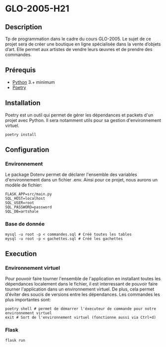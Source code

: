 # GLO-2005-H21
## Description
Tp de programmation dans le cadre du cours GLO-2005. Le sujet de ce projet sera de créer une boutique en ligne spécialisée dans la vente d’objets d’art. Elle permet aux artistes de vendre leurs œuvres et de prendre des commandes.

## Prérequis
- [Python](https://www.python.org/) 3.+ minimum
- [Poetry](https://python-poetry.org/docs/)

## Installation
Poetry est un outil qui permet de gérer les dépendances et packets d'un projet avec Python. Il sera notamment utils pour sa gestion d'environnement virtuel.
```shell
poetry install
```

## Configuration
### Environnement
Le package Dotenv permet de déclarer l'ensemble des variables d'environnement dans un fichier .env. Ainsi pour ce projet, nous aurons un modèle de fichier:
```dotenv
FLASK_APP=src/main.py
SQL_HOST=localhost
SQL_USER=root
SQL_PASSWORD=password
SQL_DB=artshale
```
### Base de donnée
```shell
mysql -u root -p < commandes.sql # Créé toutes les tables
mysql -u root -p < gachettes.sql # Créé les gachettes
```

## Execution
### Environnement virtuel
Pour pouvoir faire tourner l'ensemble de l'application en installant toutes les dépendances localement dans le fichier, il est interressant de pouvoir faire tourner l'application dans un environnement virtuel. De plus, cela permet d'éviter des soucis de versions entre les dépendances.
Les commandes les plus importantes sont:
```shell
poetry shell # permet de démarrer l'éxecuteur de commande pour notre environnement virtuel
exit # Sort de l'environnement virtuel (fonctionne aussi via Ctrl+d)
```

### Flask
```shell
flask run
```